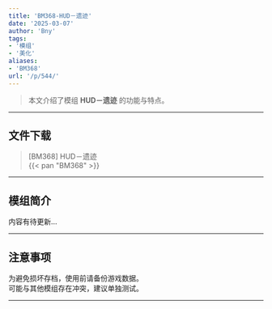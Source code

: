 ```yaml
---
title: 'BM368-HUD－遗迹'
date: '2025-03-07'
author: 'Bny'
tags:
- '模组'
- '美化'
aliases:
- 'BM368'
url: '/p/544/'
---
```


> 本文介绍了模组 **HUD－遗迹** 的功能与特点。

---

## 文件下载

> [BM368] HUD－遗迹  
{{< pan "BM368" >}}  

---

## 模组简介

>  
内容有待更新...  

---

## 注意事项

>  
为避免损坏存档，使用前请备份游戏数据。  
可能与其他模组存在冲突，建议单独测试。  

---

